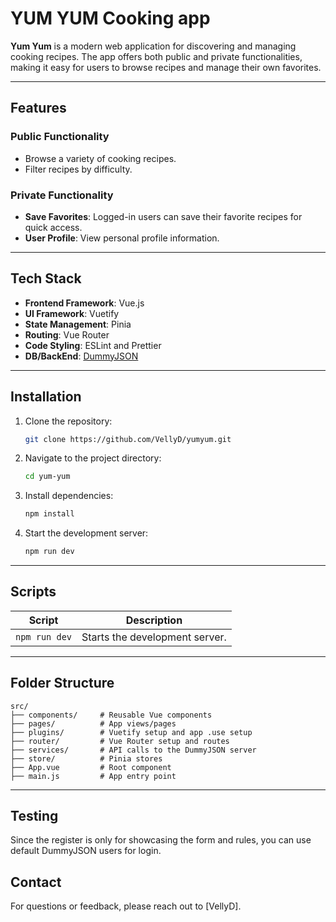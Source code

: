# YUM YUM Cooking app

**Yum Yum** is a modern web application for discovering and managing cooking recipes. The app offers both public and private functionalities, making it easy for users to browse recipes and manage their own favorites.

---

## Features

### Public Functionality
- Browse a variety of cooking recipes.
- Filter recipes by difficulty.

### Private Functionality
- **Save Favorites**: Logged-in users can save their favorite recipes for quick access.
- **User Profile**: View personal profile information.

---

## Tech Stack

- **Frontend Framework**: Vue.js
- **UI Framework**: Vuetify
- **State Management**: Pinia
- **Routing**: Vue Router
- **Code Styling**: ESLint and Prettier
- **DB/BackEnd**: [DummyJSON](https://dummyjson.com/)


---

## Installation

1. Clone the repository:
   ```bash
   git clone https://github.com/VellyD/yumyum.git
   ```
2. Navigate to the project directory:
   ```bash
   cd yum-yum
   ```
3. Install dependencies:
   ```bash
   npm install
   ```
4. Start the development server:
   ```bash
   npm run dev
   ```

---

## Scripts

| Script          | Description                      |
|-----------------|----------------------------------|
| `npm run dev`   | Starts the development server.   |

---

## Folder Structure

```plaintext
src/
├── components/     # Reusable Vue components
├── pages/          # App views/pages
├── plugins/        # Vuetify setup and app .use setup
├── router/         # Vue Router setup and routes
├── services/       # API calls to the DummyJSON server
├── store/          # Pinia stores
├── App.vue         # Root component
├── main.js         # App entry point
```

---
## Testing
Since the register is only for showcasing the form and rules, you can use default DummyJSON users for login.

## Contact

For questions or feedback, please reach out to [VellyD].
